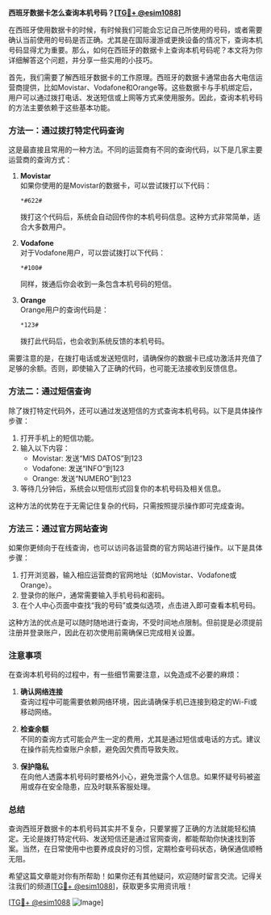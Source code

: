 **西班牙数据卡怎么查询本机号码？[[TG💪+ @esim1088](https://t.me/s/esim1088)]**

在西班牙使用数据卡的时候，有时候我们可能会忘记自己所使用的号码，或者需要确认当前使用的号码是否正确。尤其是在国际漫游或更换设备的情况下，查询本机号码显得尤为重要。那么，如何在西班牙的数据卡上查询本机号码呢？本文将为你详细解答这个问题，并分享一些实用的小技巧。

首先，我们需要了解西班牙数据卡的工作原理。西班牙的数据卡通常由各大电信运营商提供，比如Movistar、Vodafone和Orange等。这些数据卡与手机绑定后，用户可以通过拨打电话、发送短信或上网等方式来使用服务。因此，查询本机号码的方法主要依赖于这些基本功能。

### 方法一：通过拨打特定代码查询

这是最直接且常用的一种方法。不同的运营商有不同的查询代码，以下是几家主要运营商的查询方式：

1. **Movistar**  
   如果你使用的是Movistar的数据卡，可以尝试拨打以下代码：
   ```
   *#622#
   ```
   拨打这个代码后，系统会自动回传你的本机号码信息。这种方式非常简单，适合大多数用户。

2. **Vodafone**  
   对于Vodafone用户，可以尝试拨打以下代码：
   ```
   *#100#
   ```
   同样，拨通后你会收到一条包含本机号码的短信。

3. **Orange**  
   Orange用户的查询代码是：
   ```
   *123#
   ```
   拨打此代码后，也会收到系统反馈的本机号码。

需要注意的是，在拨打电话或发送短信时，请确保你的数据卡已成功激活并充值了足够的余额。否则，即使输入了正确的代码，也可能无法接收到反馈信息。

### 方法二：通过短信查询

除了拨打特定代码外，还可以通过发送短信的方式查询本机号码。以下是具体操作步骤：

1. 打开手机上的短信功能。
2. 输入以下内容：
   - Movistar: 发送“MIS DATOS”到123
   - Vodafone: 发送“INFO”到123
   - Orange: 发送“NUMERO”到123
3. 等待几分钟后，系统会以短信形式回复你的本机号码及相关信息。

这种方法的优势在于无需记住复杂的代码，只需按照提示操作即可完成查询。

### 方法三：通过官方网站查询

如果你更倾向于在线查询，也可以访问各运营商的官方网站进行操作。以下是具体步骤：

1. 打开浏览器，输入相应运营商的官网地址（如Movistar、Vodafone或Orange）。
2. 登录你的账户，通常需要输入手机号码和密码。
3. 在个人中心页面中查找“我的号码”或类似选项，点击进入即可查看本机号码。

这种方法的优点是可以随时随地进行查询，不受时间地点限制。但前提是必须提前注册并登录账户，因此在初次使用前需确保已完成相关设置。

### 注意事项

在查询本机号码的过程中，有一些细节需要注意，以免造成不必要的麻烦：

1. **确认网络连接**  
   查询过程中可能需要依赖网络环境，因此请确保手机已连接到稳定的Wi-Fi或移动网络。

2. **检查余额**  
   不同的查询方式可能会产生一定的费用，尤其是通过短信或电话的方式。建议在操作前先检查账户余额，避免因欠费而导致失败。

3. **保护隐私**  
   在向他人透露本机号码时要格外小心，避免泄露个人信息。如果怀疑号码被盗用或存在安全隐患，应及时联系客服处理。

### 总结

查询西班牙数据卡的本机号码其实并不复杂，只要掌握了正确的方法就能轻松搞定。无论是拨打特定代码、发送短信还是通过官网查询，都能帮助你快速找到答案。当然，在日常使用中也要养成良好的习惯，定期检查号码状态，确保通信顺畅无阻。

希望这篇文章能对你有所帮助！如果你还有其他疑问，欢迎随时留言交流。记得关注我们的频道[[TG💪+ @esim1088](https://t.me/s/esim1088)]，获取更多实用资讯哦！

[[TG💪+ @esim1088](https://t.me/s/esim1088) ![Image](https://i.postimg.cc/4NQfJmqS/Snipaste-2025-05-13-00-14-12.png)]